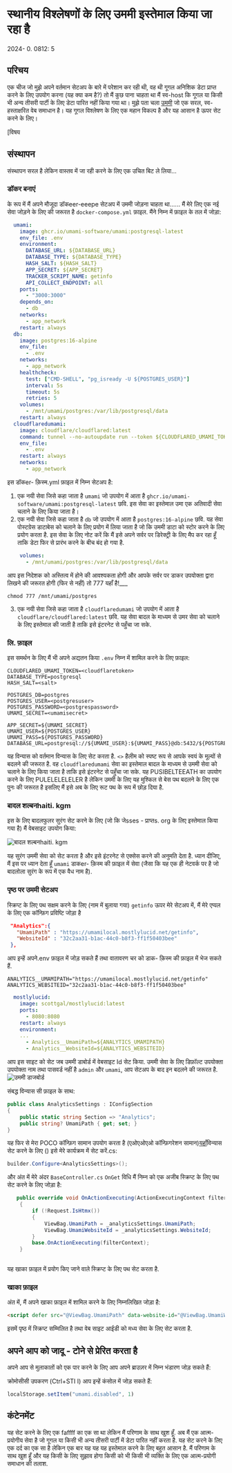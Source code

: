 # स्थानीय विश्लेषणों के लिए उममी इस्तेमाल किया जा रहा है

<!--category-- ASP.NET, Umami -->
<datetime class="hidden">2024- 0. 0812: 5</datetime>

## परिचय

एक चीज जो मुझे अपने वर्तमान सेटअप के बारे में परेशान कर रही थी, वह थी गूगल अनिशिक डेटा प्राप्त करने के लिए उपयोग करना (यह क्या कम है?) तो मैं कुछ पाना चाहता था मैं स्व-host कि गूगल या किसी भी अन्य तीसरी पार्टी के लिए डेटा पारित नहीं किया गया था। मुझे पता चला [उममी](https://umami.is/) जो एक सरल, स्व- हस्ताक्षरित वेब समाधान है। यह गूगल विश्लेषण के लिए एक महान विकल्प है और यह आसान है ऊपर सेट करने के लिए।

[विषय

## संस्थापन

संस्थापन सरल है लेकिन वास्तव में जा रही करने के लिए एक उचित बिट ले लिया...

### डॉकर बनाएं

के रूप में मैं अपने मौजूदा डॉकeer-eeepe सेटअप में उममी जोड़ना चाहता था...... मैं मेरे लिए एक नई सेवा जोड़ने के लिए की जरूरत है `docker-compose.yml` फ़ाइल. मैंने निम्न में फ़ाइल के तल में जोड़ा:

```yaml
  umami:
    image: ghcr.io/umami-software/umami:postgresql-latest
    env_file: .env
    environment:
      DATABASE_URL: ${DATABASE_URL}
      DATABASE_TYPE: ${DATABASE_TYPE}
      HASH_SALT: ${HASH_SALT}
      APP_SECRET: ${APP_SECRET}
      TRACKER_SCRIPT_NAME: getinfo
      API_COLLECT_ENDPOINT: all
    ports:
      - "3000:3000"
    depends_on:
      - db
    networks:
      - app_network
    restart: always
  db:
    image: postgres:16-alpine
    env_file:
      - .env
    networks:
      - app_network
    healthcheck:
      test: ["CMD-SHELL", "pg_isready -U ${POSTGRES_USER}"]
      interval: 5s
      timeout: 5s
      retries: 5
    volumes:
      - /mnt/umami/postgres:/var/lib/postgresql/data
    restart: always
  cloudflaredumami:
    image: cloudflare/cloudflared:latest
    command: tunnel --no-autoupdate run --token ${CLOUDFLARED_UMAMI_TOKEN}
    env_file:
      - .env
    restart: always
    networks:
      - app_network


```

इस डॉकer- क़िस्म.yml फ़ाइल में निम्न सेटअप है:

1. एक नयी सेवा जिसे कहा जाता है `umami` जो उपयोग में आता है `ghcr.io/umami-software/umami:postgresql-latest` छवि. इस सेवा का इस्तेमाल उमा एक अतिवादी सेवा चलाने के लिए किया जाता है।
2. एक नयी सेवा जिसे कहा जाता है `db` जो उपयोग में आता है `postgres:16-alpine` छवि. यह सेवा पोस्टग्रेस डाटाबेस को चलाने के लिए प्रयोग में लिया जाता है जो कि उममी डाटा को स्टोर करने के लिए प्रयोग करता है.
   इस सेवा के लिए नोट करें कि मैं इसे अपने सर्वर पर डिरेक्ट्री के लिए मैप कर रहा हूँ ताकि डेटा फिर से प्रारंभ करने के बीच बंद हो गया है.

```yaml
    volumes:
      - /mnt/umami/postgres:/var/lib/postgresql/data
```

आप इस निदेशक को अस्तित्व में होने की आवश्यकता होगी और आपके सर्वर पर डाकर उपयोक्ता द्वारा लिखने की जरूरत होगी (फिर से नहीं) तो 777 यहाँ है!___

```shell
chmod 777 /mnt/umami/postgres
```

3. एक नयी सेवा जिसे कहा जाता है `cloudflaredumami` जो उपयोग में आता है `cloudflare/cloudflared:latest` छवि. यह सेवा बादल के माध्यम से उमर सेवा को चलाने के लिए इस्तेमाल की जाती है ताकि इसे इंटरनेट से पहुँचा जा सके.

### लि. फ़ाइल

इस समर्थन के लिए मैं भी अपने अद्यतन किया `.env` निम्न में शामिल करने के लिए फ़ाइल:

```shell
CLOUDFLARED_UMAMI_TOKEN=<cloudflaretoken>
DATABASE_TYPE=postgresql
HASH_SALT=<salt>

POSTGRES_DB=postgres
POSTGRES_USER=<postgresuser>
POSTGRES_PASSWORD=<postgrespassword>
UMAMI_SECRET=<umamisecret>

APP_SECRET=${UMAMI_SECRET}
UMAMI_USER=${POSTGRES_USER}
UMAMI_PASS=${POSTGRES_PASSWORD}
DATABASE_URL=postgresql://${UMAMI_USER}:${UMAMI_PASS}@db:5432/${POSTGRES_DB}
```

यह विन्यास को वर्तमान विन्यास के लिए सेट करता है. `<>` हैलीम को स्पष्ट रूप से आपके स्वयं के मूल्यों से बदलने की जरूरत है. वह `cloudflaredumami` सेवा का इस्तेमाल बादल के माध्यम से उममी सेवा को चलाने के लिए किया जाता है ताकि इसे इंटरनेट से पहुँचा जा सके. यह PUSIBELTEEATH का उपयोग करने के लिए PULELELELELER है लेकिन उममी के लिए यह मुश्किल से बेस पथ बदलने के लिए एक पुनः की जरूरत है इसलिए मैं इसे अब के लिए रूट पथ के रूप में छोड़ दिया है.

### बादल शल्बनhaiti. kgm

इस के लिए बादलफुलर सुरंग सेट करने के लिए (जो कि जेsses - प्राप्तs. org के लिए इस्तेमाल किया गया है) मैं वेबसाइट उपयोग किया:

![बादल शल्बनhaiti. kgm](umamisetup.png)

यह सुरंग उममी सेवा को सेट करता है और इसे इंटरनेट से एक्सेस करने की अनुमति देता है. ध्यान दीजिए, मैं इस पर ध्यान देता हूँ `umami` डाकer- क़िस्म की फ़ाइल में सेवा (जैसा कि यह एक ही नेटवर्क पर है जो बादलोला सुरंग के रूप में एक वैध नाम है).

### पृष्ठ पर उममी सेटअप

स्क्रिप्ट के लिए पथ सक्षम करने के लिए (नाम में बुलाया गया) `getinfo` ऊपर मेरे सेटअप में, मैं मेरे एप्पल के लिए एक कॉन्फ़िग प्रविष्टि जोड़ा है

```json
 "Analytics":{
   "UmamiPath" : "https://umamilocal.mostlylucid.net/getinfo",
   "WebsiteId" : "32c2aa31-b1ac-44c0-b8f3-ff1f50403bee"
 },
```

आप इन्हें अपने.env फ़ाइल में जोड़ सकते हैं तथा वातावरण चर को डाक- क़िस्म की फ़ाइल में भेज सकते हैं.

```shell
ANALYTICS__UMAMIPATH="https://umamilocal.mostlylucid.net/getinfo"
ANALYTICS_WEBSITEID="32c2aa31-b1ac-44c0-b8f3-ff1f50403bee"
```

```yaml
  mostlylucid:
    image: scottgal/mostlylucid:latest
    ports:
      - 8080:8080
    restart: always
    environment:
    ...
      - Analytics__UmamiPath=${ANALYTICS_UMAMIPATH}
      - Analytics__WebsiteId=${ANALYTICS_WEBSITEID}
```

आप इस साइट को सेट जब उममी डाबोर्ड में वेबसाइट Id सेट किया. उममी सेवा के लिए डिफ़ॉल्ट उपयोक्ता उपयोक्ता नाम तथा पासवर्ड नहीं है `admin` और `umami`, आप सेटअप के बाद इन बदलने की जरूरत है.
![उममी डाजबोर्ड](umamiaddwebsite.png)

संबद्ध विन्यास सी फ़ाइल के साथ:

```csharp
public class AnalyticsSettings : IConfigSection
{
    public static string Section => "Analytics";
    public string? UmamiPath { get; set; }
}
```

यह फिर से मेरा POCO कॉन्फ़िग सामान उपयोग करता है (एओएओएओ कॉन्फ़िगरेशन सामान)[यहाँ](/blog/addingidentityfreegoogleauth#configuring-google-auth-with-poco)विन्यास सेट करने के लिए ()
इसे मेरे कार्यक्रम में सेट करें.cs:

```csharp
builder.Configure<AnalyticsSettings>();
```

और अंत में मेरे अंदर `BaseController.cs` `OnGet` विधि मैं निम्न को एक अजीब स्क्रिप्ट के लिए पथ सेट करने के लिए जोड़ा है:

```csharp
   public override void OnActionExecuting(ActionExecutingContext filterContext)
    {
        if (!Request.IsHtmx())
        {
            ViewBag.UmamiPath = _analyticsSettings.UmamiPath;
            ViewBag.UmamiWebsiteId = _analyticsSettings.WebsiteId;
        }
        base.OnActionExecuting(filterContext);
    }
    
```

यह खाका फ़ाइल में प्रयोग किए जाने वाले स्क्रिप्ट के लिए पथ सेट करता है.

### खाका फ़ाइल

अंत में, मैं अपने खाका फ़ाइल में शामिल करने के लिए निम्नलिखित जोड़ा है:

```html
<script defer src="@ViewBag.UmamiPath" data-website-id="@ViewBag.UmamiWebsiteId"></script>
```

इसमें पृष्ठ में स्क्रिप्ट सम्मिलित है तथा वेब साइट आईडी को मध्य सेवा के लिए सेट करता है.

## अपने आप को जादू - टोने से प्रेरित करता है

अपने आप से मुलाकातों को एक पार करने के लिए आप अपने ब्राउज़र में निम्न भंडारण जोड़ सकते हैं:

क्रोमोसीसी उपकरण (Ctrl+STI I) आप इन्हें कंसोल में जोड़ सकते हैं:

```javascript
localStorage.setItem("umami.disabled", 1)
```

## कंटेनमेंट

यह सेट करने के लिए एक faffff का एक सा था लेकिन मैं परिणाम के साथ खुश हूँ. अब मैं एक आत्म-प्रयोगीय सेवा है जो गूगल या किसी भी अन्य तीसरी पार्टी में डेटा पारित नहीं करता है. यह सेट करने के लिए एक दर्द का एक सा है लेकिन एक बार यह यह यह इस्तेमाल करने के लिए बहुत आसान है. मैं परिणाम के साथ खुश हूँ और यह किसी के लिए सुझाव होगा किसी को भी किसी भी व्यक्ति के लिए एक आत्म-प्रयोगी समाधान की तलाश.